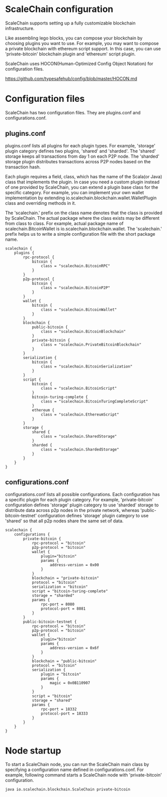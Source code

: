 # ScaleChain configuration
ScaleChain supports setting up a fully customizable blockchain infrastructure.

Like assembling lego blocks, you can compose your blockchain by choosing plugins you want to use.
For example, you may want to compose a private blockchain with ethereum script support.
In this case, you can use 'private-bitcoin' blockchain plugin and 'ethereum' script plugin.

ScaleChain uses HOCON(Human-Optimized Config Object Notation) for configuration files.

https://github.com/typesafehub/config/blob/master/HOCON.md

# Configuration files
ScaleChain has two configuration files. They are plugins.conf and configurations.conf.

## plugins.conf
plugins.conf lists all plugins for each plugin types.
For example, 'storage' plugin category defines two plugins, 'shared' and 'sharded'. The 'shared' storage
 keeps all transactions from day 1 on each P2P node. The 'sharded' storage plugin distributes transactions
 across P2P nodes based on the transaction hash.

Each plugin requires a field, class, which has the name of the Scala(or Java) class that
implements the plugin. In case you need a custom plugin instead of one provided by ScaleChain, you can
extend a plugin base class for the specific category. For example, you can implement your own wallet implementation by
extending io.scalechain.blockchain.wallet.WalletPlugin class and overriding methods in it.

The 'scalechain.' prefix on the class name denotes that the class is provided by ScaleChain.
The actual package where the class exists may be different from class to class.
For example, actual package name of scalechain.BitcoinWallet is io.scalechain.blockchain.wallet.
The 'scalechain.' prefix helps us to write a simple configuration file with the short package name.
```
scalechain {
    plugins {
        rpc-protocol {
            bitcoin {
                class = "scalechain.BitcoinRPC"
            }
        }
        p2p-protocol {
            bitcoin {
                class = "scalechain.BitcoinP2P"
            }
        }
        wallet {
            bitcoin {
                class = "scalechain.BitcoinWallet"
            }
        }
        blockchain {
            public-bitcoin {
                class = "scalechain.BitcoinBlockchain"
            }
            private-bitcoin {
                class = "scalechain.PrivateBitcoinBlockchain"
            }
        }
        serialization {
            bitcoin {
                class = "scalechain.BitcoinSerialization"
            }
        }
        script {
            bitcoin {
                class = "scalechain.BitcoinScript"
            }
            bitcoin-turing-complete {
                class = "scalechain.BitcoinTuringCompleteScript"
            }
            ethereum {
                class = "scalechain.EthereumScript"
            }
        }
        storage {
            shared {
                class = "scalechain.SharedStorage"
            }
            sharded {
                class = "scalechain.ShardedStorage"
            }
        }
    }
}
```

## configurations.conf

configurations.conf lists all possible configurations. Each configuration has a specific plugin for each plugin category.
For example, 'private-bitcoin' configuration defines 'storage' plugin category to use 'sharded' storage
to distribute data across p2p nodes in the private network, whereas 'public-bitcoin-testnet' configuration defines
'storage' plugin category to use 'shared' so that all p2p nodes share the same set of data.

```
scalechain {
    configurations {
        private-bitcoin {
            rpc-protocol = "bitcoin"
            p2p-protocol = "bitcoin"
            wallet {
                plugin="bitcoin"
                params {
                    address-version = 0x00
                }
            }
            blockchain = "private-bitcoin"
            protocol = "bitcoin"
            serialization = "bitcoin"
            script = "bitcoin-turing-complete"
            storage = "sharded"
            params {
                rpc-port = 8080
                protocol-port = 8081
            }
        }
        public-bitcoin-testnet {
            rpc-protocol = "bitcoin"
            p2p-protocol = "bitcoin"
            wallet {
                plugin="bitcoin"
                params {
                    address-version = 0x6f
                }
            }
            blockchain = "public-bitcoin"
            protocol = "bitcoin"
            serialization {
                plugin = "bitcoin"
                params {
                    magic = 0x0B110907
                }
            }
            script = "bitcoin"
            storage = "shared"
            params {
                rpc-port = 18332
                protocol-port = 18333
            }
        }
    }
}
```

# Node startup
To start a ScaleChain node, you can run the ScaleChain main class by specifying a configuration name defined in configurations.conf.
For example, following command starts a ScaleChain node with 'private-bitcoin' configuration.

```
java io.scalechain.blockchain.ScaleChain private-bitcoin
```

